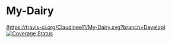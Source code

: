# My-Dairy


[(https://travis-ci.org/Claudinee11/My-Dairy.svg?branch=Develop)](https://travis-ci.org/Claudinee11/My-Dairy)[![Coverage Status](https://coveralls.io/repos/github/Claudinee11/My-Dairy/badge.svg?branch=Develop)](https://coveralls.io/github/Claudinee11/My-Dairy?branch=Develop)